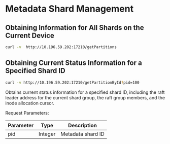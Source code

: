 # Metadata Shard Management

## Obtaining Information for All Shards on the Current Device

``` bash
curl -v  http://10.196.59.202:17210/getPartitions
```

## Obtaining Current Status Information for a Specified Shard ID

``` bash
curl -v http://10.196.59.202:17210/getPartitionById?pid=100
```

Obtains current status information for a specified shard ID, including the raft leader address for the current shard group, the raft group members, and the inode allocation cursor.

Request Parameters:

| Parameter | Type    | Description       |
|-----------|---------|-------------------|
| pid       | Integer | Metadata shard ID |